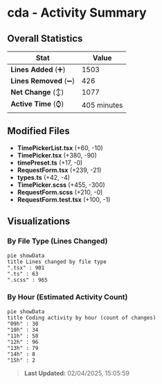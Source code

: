 # cda - Activity Summary 

## Overall Statistics

| Stat                   | Value                                                             |
| ---------------------- | ----------------------------------------------------------------- |
| **Lines Added** (➕)   | 1503                                          |
| **Lines Removed** (➖) | 426                                        |
| **Net Change** (↕)    | 1077                |
| **Active Time** (⌚)   | 405 minutes |


## Modified Files
- **TimePickerList.tsx** (+60, -10)
- **TimePicker.tsx** (+380, -90)
- **timePreset.ts** (+17, -0)
- **RequestForm.tsx** (+239, -21)
- **types.ts** (+42, -4)
- **TimePicker.scss** (+455, -300)
- **RequestForm.scss** (+210, -0)
- **RequestForm.test.tsx** (+100, -1)

## Visualizations

### By File Type (Lines Changed)

```mermaid
pie showData
title Lines changed by file type
".tsx" : 901
".ts" : 63
".scss" : 965
```

### By Hour (Estimated Activity Count)

```mermaid
pie showData
title Coding activity by hour (count of changes)
"09h" : 30
"10h" : 34
"11h" : 58
"12h" : 96
"13h" : 79
"14h" : 8
"15h" : 2
```


> **Last Updated:** 02/04/2025, 15:05:59